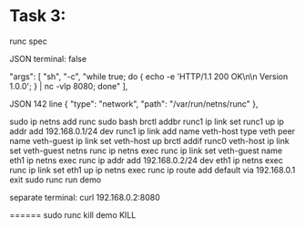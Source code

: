 Task 3:
====
runc spec

JSON
terminal: false

"args": [
"sh", "-c", "while true; do { echo -e 'HTTP/1.1 200 OK\n\n Version 1.0.0'; } | nc -vlp 8080; done"
],



JSON 142 line
{
"type": "network",
"path": "/var/run/netns/runc"
},

sudo ip netns add runc
sudo bash
brctl addbr runc1
ip link set runc1 up
ip addr add 192.168.0.1/24 dev runc1
ip link add name veth-host type veth peer name veth-guest
ip link set veth-host up
brctl addif runc0 veth-host
ip link set veth-guest netns runc
ip netns exec runc ip link set veth-guest name eth1
ip netns exec runc ip addr add 192.168.0.2/24 dev eth1
ip netns exec runc ip link set eth1 up
ip netns exec runc ip route add default via 192.168.0.1
exit
sudo runc run demo

separate terminal:
curl 192.168.0.2:8080

======
sudo runc kill demo KILL
